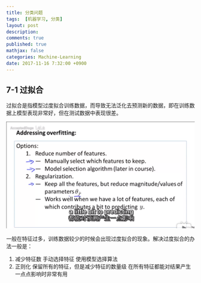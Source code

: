 ```yaml
---
title: 分类问题
tags:  [机器学习, 分类]
layout: post
description: 
comments: true
published: true
mathjax: false
categories: Machine-Learning
date: 2017-11-16 7:32:00 +0900
---
```


## 7-1 过拟合

过拟合是指模型过度拟合训练数据，而导致无法泛化去预测新的数据，即在训练数据上模型表现非常好，但在测试数据中表现很差。

[![](/assets/images/ML-7-1-2017-11-16-07-42-34.png)](https://www.bilibili.com/video/av9912938/index_39.html#page=40)

一般在特征过多，训练数据较少的时候会出现过度拟合的现象。解决过度拟合的办法一般是：

1. 减少特征数
  手动选择特征
  使用模型选择算法
1. 正则化
  保留所有的特征，但是减少特征的数量级
  在所有特征都能对结果产生一点点影响时非常有用

